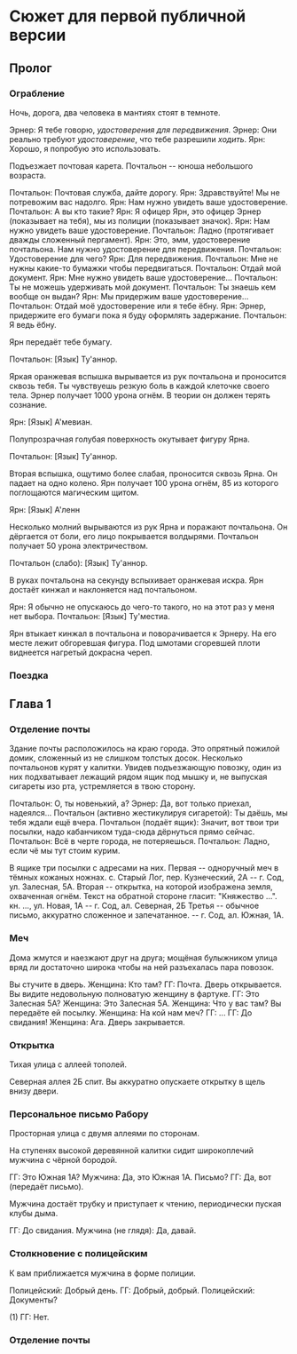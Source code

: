 # Сюжет для первой публичной версии

## Пролог

### Ограбление

Ночь, дорога, два человека в мантиях стоят в темноте.

Эрнер: Я тебе говорю, *удостоверения для передвижения*.
Эрнер: Они реально требуют *удостоверение*, что тебе разрешили *ходить*.
Ярн: Хорошо, я попробую это использовать.

Подъезжает почтовая карета. Почтальон -- юноша небольшого возраста.

Почтальон: Почтовая служба, дайте дорогу.
Ярн: Здравствуйте! Мы не потревожим вас надолго.
Ярн: Нам нужно увидеть ваше удостоверение.
Почтальон: А вы кто такие?
Ярн: Я офицер Ярн, это офицер Эрнер (показывает на тебя), мы из полиции (показывает значок).
Ярн: Нам нужно увидеть ваше удостоверение.
Почтальон: Ладно (протягивает дважды сложенный пергамент).
Ярн: Это, эмм, удостоверение почтальона. Нам нужно удостоверение для передвижения.
Почтальон: Удостоверение для чего?
Ярн: Для передвижения.
Почтальон: Мне не нужны какие-то бумажки чтобы передвигаться. 
Почтальон: Отдай мой документ.
Ярн: Мне нужно увидеть ваше удостоверение...
Почтальон: Ты не можешь удерживать мой документ.
Почтальон: Ты знаешь кем вообще он выдан?
Ярн: Мы придержим ваше удостоверение...
Почтальон: Отдай моё удостоверение или я тебе ёбну.
Ярн: Эрнер, придержите его бумаги пока я буду оформлять задержание.
Почтальон: Я ведь ёбну.

Ярн передаёт тебе бумагу.

Почтальон: [Язык] Ту'аннор.

Яркая оранжевая вспышка вырывается из рук почтальона и проносится сквозь тебя. Ты чувствуешь резкую боль в каждой клеточке своего тела.
Эрнер получает 1000 урона огнём. В теории он должен терять сознание.

Ярн: [Язык] А'мевиан.

Полупрозрачная голубая поверхность окутывает фигуру Ярна.

Почтальон: [Язык] Ту'аннор.

Вторая вспышка, ощутимо более слабая, проносится сквозь Ярна. Он падает на одно колено.
Ярн получает 100 урона огнём, 85 из которого поглощаются магическим щитом.

Ярн: [Язык] А'ленн

Несколько молний вырываются из рук Ярна и поражают почтальона. Он дёргается от боли, его лицо покрывается волдырями.
Почтальон получает 50 урона электричеством. 

Почтальон (слабо): [Язык] Ту'аннор.

В руках почтальона на секунду вспыхивает оранжевая искра. Ярн достаёт кинжал и наклоняется над почтальоном.

Ярн: Я обычно не опускаюсь до чего-то такого, но на этот раз у меня нет выбора.
Почтальон: [Язык] Ту'местиа.

Ярн втыкает кинжал в почтальона и поворачивается к Эрнеру. На его месте лежит обгоревшая фигура. Под шмотами сгоревшей плоти виднеется нагретый докрасна череп.

### Поездка

## Глава 1

### Отделение почты

Здание почты расположилось на краю города. Это опрятный пожилой домик, сложенный из не слишком толстых досок. Несколько почтальонов курят у калитки. Увидев подъезжающую повозку, один из них подхватывает лежащий рядом ящик под мышку и, не выпуская сигареты изо рта, устремляется в твою сторону.

Почтальон: О, ты новенький, а?
Эрнер: Да, вот только приехал, надеялся...
Почтальон (активно жестикулируя сигаретой): Ты даёшь, мы тебя ждали ещё вчера.
Почтальон (подаёт ящик): Значит, вот твои три посылки, надо кабанчиком туда-сюда дёрнуться прямо сейчас.
Почтальон: Всё в черте города, не потеряешься.
Почтальон: Ладно, если чё мы тут стоим курим.

В ящике три посылки с адресами на них. 
Первая -- одноручный меч в тёмных кожаных ножнах. с. Старый Лог, пер. Кузнеческий, 2А -- г. Сод, ул. Залесная, 5А.
Вторая -- открытка, на которой изображена земля, охваченная огнём. Текст на обратной стороне гласит: "Княжество ...". кн. ..., ул. Новая, 1А -- г. Сод, ал. Северная, 2Б 
Третья -- обычное письмо, аккуратно сложенное и запечатанное. -- г. Сод, ал. Южная, 1А.

### Меч

Дома жмутся и наезжают друг на друга; мощёная булыжником улица вряд ли достаточно широка чтобы на ней разъехалась пара повозок. 

Вы стучите в дверь.
Женщина: Кто там?
ГГ: Почта.
Дверь открывается. Вы видите недовольную полноватую женщину в фартуке.
ГГ: Это Залесная 5А?
Женщина: Это Залесная 5А.
Женщина: Что у вас там?
Вы передаёте ей посылку.
Женщина: На кой нам меч?
ГГ: ...
ГГ: До свидания!
Женщина: Ага.
Дверь закрывается.

### Открытка

Тихая улица с аллеей тополей. 

Северная аллея 2Б спит.
Вы аккуратно опускаете открытку в щель внизу двери.

### Персональное письмо Рабору

Просторная улица с двумя аллеями по сторонам.

На ступенях высокой деревянной калитки сидит широкоплечий мужчина с чёрной бородой.

ГГ: Это Южная 1А?
Мужчина: Да, это Южная 1А. Письмо?
ГГ: Да, вот (передаёт письмо).

Мужчина достаёт трубку и приступает к чтению, периодически пуская клубы дыма.

ГГ: До свидания.
Мужчина (не глядя): Да, давай.

### Столкновение с полицейским

К вам приближается мужчина в форме полиции.

Полицейский: Добрый день.
ГГ: Добрый, добрый.
Полицейский: Документы?

(1)
ГГ: Нет.

### Отделение почты

